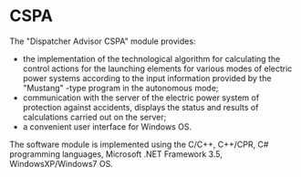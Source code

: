 # CSPA
The "Dispatcher Advisor CSPA" module provides:
- the implementation of the technological algorithm for calculating the control actions for the launching elements for various modes of electric power systems according to the input information provided by the "Mustang" -type program in the autonomous mode;
- communication with the server of the electric power system of protection against accidents, displays the status and results of calculations carried out on the server;
- a convenient user interface for Windows OS.

The software module is implemented using the C/C++, C++/CPR, C# programming languages, Microsoft .NET Framework 3.5, WindowsXP/Windows7 OS.

